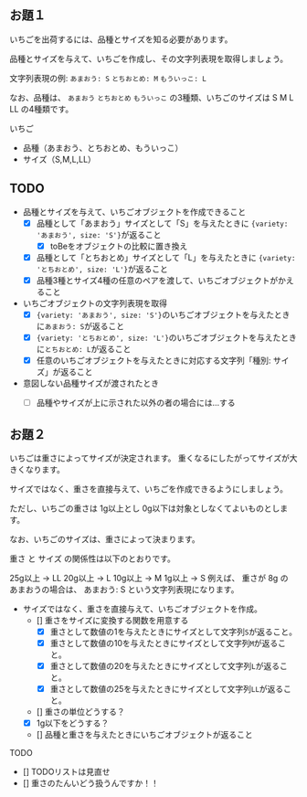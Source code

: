 ## お題１

いちごを出荷するには、品種とサイズを知る必要があります。

品種とサイズを与えて、いちごを作成し、その文字列表現を取得しましょう。

文字列表現の例: `あまおう: S` `とちおとめ: M` `もういっこ: L`

なお、品種は、 `あまおう` `とちおとめ` `もういっこ` の3種類、いちごのサイズは S M L LL の4種類です。

いちご
+ 品種（あまおう、とちおとめ、もういっこ）
+ サイズ（S,M,L,LL）

## TODO

+ 品種とサイズを与えて、いちごオブジェクトを作成できること  
  - [x] 品種として「あまおう」サイズとして「S」を与えたときに `{variety: 'あまおう', size: 'S'}`が返ること
    - [x] toBeをオブジェクトの比較に置き換え
  - [x] 品種として「とちおとめ」サイズとして「L」を与えたときに `{variety: 'とちおとめ', size: 'L'}`が返ること
  - [x] 品種3種とサイズ4種の任意のペアを渡して、いちごオブジェクトがかえること

+ いちごオブジェクトの文字列表現を取得
  - [x] `{variety: 'あまおう', size: 'S'}`のいちごオブジェクトを与えたときに`あまおう: S`が返ること
  - [x] `{variety: 'とちおとめ', size: 'L'}`のいちごオブジェクトを与えたときに`とちおとめ: L`が返ること
  - [x] 任意のいちごオブジェクトを与えたときに対応する文字列「種別: サイズ」が返ること

+ 意図しない品種サイズが渡されたとき
  - [ ] 品種やサイズが上に示された以外の者の場合には...する


## お題２
いちごは重さによってサイズが決定されます。
重くなるにしたがってサイズが大きくなります。

サイズではなく、重さを直接与えて、いちごを作成できるようにしましょう。

ただし、いちごの重さは 1g以上とし 0g以下は対象としなくてよいものとします。

なお、いちごのサイズは、重さによって決まります。

重さ と サイズ の関係性は以下のとおりです。

25g以上 → LL
20g以上 → L
10g以上 → M
1g以上 → S
例えば、 重さが 8g の あまおうの場合は、 あまおう: S という文字列表現になります。

+ サイズではなく、重さを直接与えて、いちごオブジェクトを作成。
  - [] 重さをサイズに変換する関数を用意する
    - [x] 重さとして数値の1を与えたときにサイズとして文字列`S`が返ること。
    - [x] 重さとして数値の10を与えたときにサイズとして文字列`M`が返ること。
    - [x] 重さとして数値の20を与えたときにサイズとして文字列`L`が返ること。
    - [x] 重さとして数値の25を与えたときにサイズとして文字列`LL`が返ること。
  - [] 重さの単位どうする？
  - [x] 1g以下をどうする？
    
  - [] 品種と重さを与えたときにいちごオブジェクトが返ること
  
TODO
- [] TODOリストは見直せ
- [] 重さのたんいどう扱うんですか！！
  


